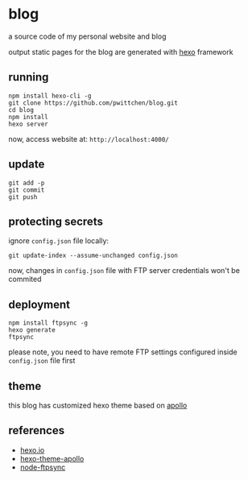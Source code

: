 blog
====
a source code of my personal website and blog

output static pages for the blog are generated with [hexo](https://hexo.io/) framework

running
-------

```
npm install hexo-cli -g
git clone https://github.com/pwittchen/blog.git
cd blog
npm install
hexo server
```

now, access website at: `http://localhost:4000/`

update
------

```
git add -p
git commit
git push
```

protecting secrets
------------------

ignore `config.json` file locally:

```
git update-index --assume-unchanged config.json
```

now, changes in `config.json` file with FTP server credentials won't be commited

deployment
----------

```
npm install ftpsync -g
hexo generate
ftpsync
```

please note, you need to have remote FTP settings configured inside `config.json` file first

theme
-----

this blog has customized hexo theme based on [apollo](https://github.com/pinggod/hexo-theme-apollo)

references
----------
- [hexo.io](https://hexo.io/)
- [hexo-theme-apollo](https://github.com/pinggod/hexo-theme-apollo)
- [node-ftpsync](https://github.com/evanplaice/node-ftpsync)
